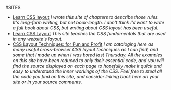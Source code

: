 #SITES
* [Learn CSS layout](http://book.mixu.net/css/) 
*I wrote this site of chapters to describe those rules. It's long-form writing, but not book-length. I don't think I'd want to write a full book about CSS, but writing about CSS layout has been useful.*
* [Learn CSS Layout](http://learnlayout.com/)
*This site teaches the CSS fundamentals that are used in any website's layout.*
* [CSS Layout Techniques: for Fun and Profit](http://www.glish.com/css/)
*I am cataloging here as many useful cross-browser CSS layout techniques as I can find, and some that I made up when I was bored last Thursday. All the examples on this site have been reduced to only their essential code, and you will find the source displayed on each page to hopefully make it quick and easy to understand the inner workings of the CSS. Feel free to steal all the code you find on this site, and consider linking back here on your site or in your source comments.*
